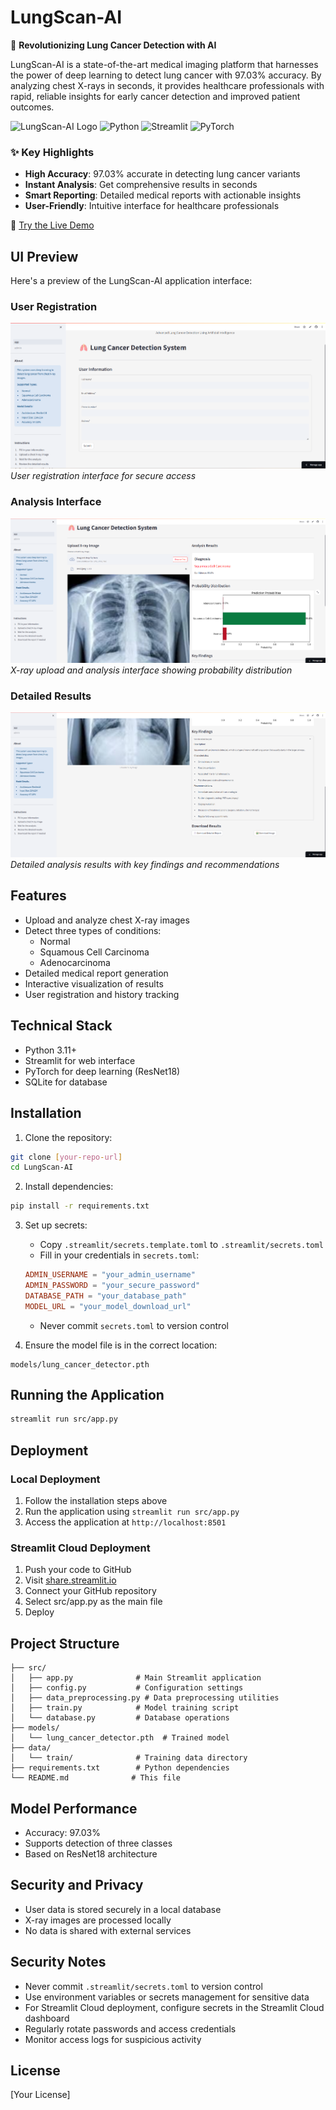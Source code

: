 # LungScan-AI

🔬 **Revolutionizing Lung Cancer Detection with AI**

LungScan-AI is a state-of-the-art medical imaging platform that harnesses the power of deep learning to detect lung cancer with 97.03% accuracy. By analyzing chest X-rays in seconds, it provides healthcare professionals with rapid, reliable insights for early cancer detection and improved patient outcomes.

![LungScan-AI Logo](https://img.shields.io/badge/LungScan-AI-blue?style=for-the-badge&logo=data:image/svg+xml;base64,PHN2ZyB4bWxucz0iaHR0cDovL3d3dy53My5vcmcvMjAwMC9zdmciIHZpZXdCb3g9IjAgMCAyNCAyNCI+PHBhdGggZmlsbD0iI2ZmZiIgZD0iTTEyIDJDNi40OCAyIDIgNi40OCAyIDEyczQuNDggMTAgMTAgMTAgMTAtNC40OCAxMC0xMFMxNy41MiAyIDEyIDJ6bTAgMThjLTQuNDEgMC04LTMuNTktOC04czMuNTktOCA4LTggOCAzLjU5IDggOC0zLjU5IDgtOCA4eiIvPjwvc3ZnPg==)
![Python](https://img.shields.io/badge/Python-3.11+-blue?style=for-the-badge&logo=python)
![Streamlit](https://img.shields.io/badge/Streamlit-1.31.0-red?style=for-the-badge&logo=streamlit)
![PyTorch](https://img.shields.io/badge/PyTorch-2.2.0-orange?style=for-the-badge&logo=pytorch)

### ✨ Key Highlights
- **High Accuracy**: 97.03% accurate in detecting lung cancer variants
- **Instant Analysis**: Get comprehensive results in seconds
- **Smart Reporting**: Detailed medical reports with actionable insights
- **User-Friendly**: Intuitive interface for healthcare professionals

🔗 [Try the Live Demo](https://lungscan-ai.streamlit.app/)

## UI Preview

Here's a preview of the LungScan-AI application interface:

### User Registration
![User Registration](docs/ui_images/registration.png)
*User registration interface for secure access*

### Analysis Interface
![Analysis Interface](docs/ui_images/analysis.png)
*X-ray upload and analysis interface showing probability distribution*

### Detailed Results
![Detailed Results](docs/ui_images/results.png)
*Detailed analysis results with key findings and recommendations*

## Features

- Upload and analyze chest X-ray images
- Detect three types of conditions:
  - Normal
  - Squamous Cell Carcinoma
  - Adenocarcinoma
- Detailed medical report generation
- Interactive visualization of results
- User registration and history tracking

## Technical Stack

- Python 3.11+
- Streamlit for web interface
- PyTorch for deep learning (ResNet18)
- SQLite for database

## Installation

1. Clone the repository:
```bash
git clone [your-repo-url]
cd LungScan-AI
```

2. Install dependencies:
```bash
pip install -r requirements.txt
```

3. Set up secrets:
   - Copy `.streamlit/secrets.template.toml` to `.streamlit/secrets.toml`
   - Fill in your credentials in `secrets.toml`:
   ```toml
   ADMIN_USERNAME = "your_admin_username"
   ADMIN_PASSWORD = "your_secure_password"
   DATABASE_PATH = "your_database_path"
   MODEL_URL = "your_model_download_url"
   ```
   - Never commit `secrets.toml` to version control

4. Ensure the model file is in the correct location:
```
models/lung_cancer_detector.pth
```

## Running the Application

```bash
streamlit run src/app.py
```

## Deployment

### Local Deployment
1. Follow the installation steps above
2. Run the application using `streamlit run src/app.py`
3. Access the application at `http://localhost:8501`

### Streamlit Cloud Deployment
1. Push your code to GitHub
2. Visit [share.streamlit.io](https://share.streamlit.io)
3. Connect your GitHub repository
4. Select src/app.py as the main file
5. Deploy

## Project Structure

```
├── src/
│   ├── app.py              # Main Streamlit application
│   ├── config.py           # Configuration settings
│   ├── data_preprocessing.py # Data preprocessing utilities
│   ├── train.py            # Model training script
│   └── database.py         # Database operations
├── models/
│   └── lung_cancer_detector.pth  # Trained model
├── data/
│   └── train/              # Training data directory
├── requirements.txt        # Python dependencies
└── README.md              # This file
```

## Model Performance

- Accuracy: 97.03%
- Supports detection of three classes
- Based on ResNet18 architecture

## Security and Privacy

- User data is stored securely in a local database
- X-ray images are processed locally
- No data is shared with external services

## Security Notes

- Never commit `.streamlit/secrets.toml` to version control
- Use environment variables or secrets management for sensitive data
- For Streamlit Cloud deployment, configure secrets in the Streamlit Cloud dashboard
- Regularly rotate passwords and access credentials
- Monitor access logs for suspicious activity

## License

[Your License] 

